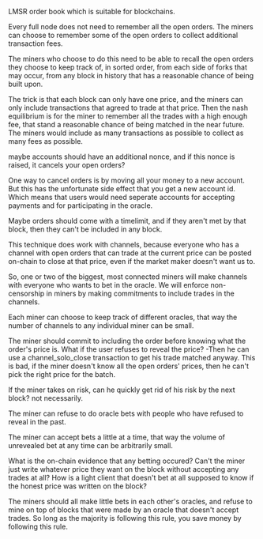 LMSR order book which is suitable for blockchains.


Every full node does not need to remember all the open orders.
The miners can choose to remember some of the open orders to collect additional transaction fees.

The miners who choose to do this need to be able to recall the open orders they choose to keep track of, in sorted order, from each side of forks that may occur, from any block in history that has a reasonable chance of being built upon.

The trick is that each block can only have one price, and the miners can only include transactions that agreed to trade at that price. Then the nash equilibrium is for the miner to remember all the trades with a high enough fee, that stand a reasonable chance of being matched in the near future. The miners would include as many transactions as possible to collect as many fees as possible.

maybe accounts should have an additional nonce, and if this nonce is raised, it cancels your open orders?

One way to cancel orders is by moving all your money to a new account. But this has the unfortunate side effect that you get a new account id. Which means that users would need seperate accounts for accepting payments and for participating in the oracle.

Maybe orders should come with a timelimit, and if they aren't met by that block, then they can't be included in any block.

This technique does work with channels, because everyone who has a channel with open orders that can trade at the current price can be posted on-chain to close at that price, even if the market maker doesn't want us to.

So, one or two of the biggest, most connected miners will make channels with everyone who wants to bet in the oracle. We will enforce non-censorship in miners by making commitments to include trades in the channels.


Each miner can choose to keep track of different oracles, that way the number of channels to any individual miner can be small.

The miner should commit to including the order before knowing what the order's price is.
What if the user refuses to reveal the price?
-Then he can use a channel_solo_close transaction to get his trade matched anyway.
This is bad, if the miner doesn't know all the open orders' prices, then he can't pick the right price for the batch.

If the miner takes on risk, can he quickly get rid of his risk by the next block?
not necessarily.

The miner can refuse to do oracle bets with people who have refused to reveal in the past.

The miner can accept bets a little at a time, that way the volume of unrevealed bet at any time can be arbitrarily small.


What is the on-chain evidence that any betting occured?
Can't the miner just write whatever price they want on the block without accepting any trades at all?
How is a light client that doesn't bet at all supposed to know if the honest price was written on the block?

The miners should all make little bets in each other's oracles, and refuse to mine on top of blocks that were made by an oracle that doesn't accept trades.
So long as the majority is following this rule, you save money by following this rule.